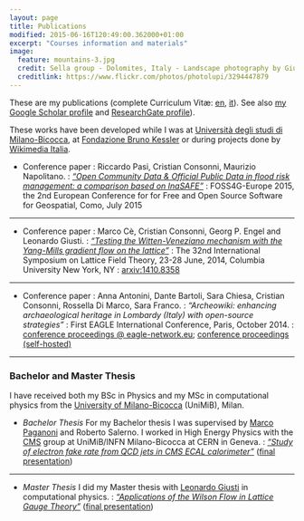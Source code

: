 ```yaml
---
layout: page
title: Publications
modified: 2015-06-16T120:49:00.362000+01:00
excerpt: "Courses information and materials"
image:
  feature: mountains-3.jpg
  credit: Sella group - Dolomites, Italy - Landscape photography by Giuseppe Milo (CC-BY 2.0)
  creditlink: https://www.flickr.com/photos/photolupi/3294447879
---
```


These are my publications (complete Curriculum Vitæ: [en](CV_Consonni_public_en.pdf), [it](CV_Consonni_public_it.pdf)). See also [my Google Scholar profile](https://scholar.google.it/citations?user=M7Cs7JYAAAAJ&hl=en) and [ResearchGate profile](https://www.researchgate.net/profile/Cristian_Consonni)).

These works have been developed while I was at [Università degli studi di Milano-Bicocca](http://www.unimib.it), at [Fondazione Bruno Kessler](http://www.fbk.eu) or during projects done by [Wikimedia Italia](http://www.wikimedia.it).

* Conference paper
: Riccardo Pasi, Cristian Consonni, Maurizio Napolitano.
: [_“Open Community Data & Official Public Data in flood risk management: a comparison based on InaSAFE”_](files/FOSS4G-eu15_Pasi_Consonni_Napolitano.pdf)
: FOSS4G-Europe 2015, the 2nd European Conference for for Free and Open Source Software for Geospatial, Como, July 2015

---

* Conference paper
: Marco Cè, Cristian Consonni, Georg P. Engel and Leonardo Giusti.
: [_“Testing the Witten-Veneziano mechanism with the Yang-Mills gradient flow on the lattice”_](files/1410.8358.pdf)
: The 32nd International Symposium on Lattice Field Theory, 23-28 June, 2014, Columbia University New York, NY
: [arxiv:1410.8358](http://arxiv.org/abs/1410.8358)

---

* Conference paper
: Anna Antonini, Dante Bartoli, Sara Chiesa, Cristian Consonni, Rossella Di Marco, Sara Franco.
: _“Archeowiki: enhancing archaeological heritage in Lombardy (Italy) with open-source strategies”_
: First EAGLE International Conference, Paris, October 2014.
: [conference proceedings @ eagle-network.eu](http://www.eagle-network.eu/wp-content/uploads/2015/01/Paris-Conference-Proceedings.pdf); [conference proceedings (self-hosted)](files/EAGLE-Paris-Conference-Proceedings.pdf)

---

### Bachelor and Master Thesis

I have received both my BSc in Physics and my MSc in computational physics 
from the [University of Milano-Bicocca](http://www.unimib.it) (UniMiB), Milan.

* *Bachelor Thesis*
For my Bachelor thesis I was supervised by [Marco Paganoni](http://fisica.mib.infn.it/pages/it/chi-siamo/persone/who.php?user=paganoni&lang=IT) and Roberto Salerno. I worked in High Energy Physics with the [CMS](http://cms.web.cern.ch/) group at UniMiB/INFN Milano-Bicocca at CERN in Geneva.
: [ _“Study of electron fake rate from QCD jets in CMS ECAL calorimeter”_](files/BSc_thesis_Cristian_Consonni.pdf) ([final presentation](files/BSc_thesis_presentation_Cristian_Consonni.pdf))

---

* *Master Thesis*
I did my Master thesis with [Leonardo Giusti](http://virgilio.mib.infn.it/~lgiusti/lgiusti.html) in computational physics.
: [ _“Applications of the Wilson Flow in Lattice Gauge Theory”_](files/MSc_thesis_Cristian_Consonni.pdf) ([final presentation](files/MSc_thesis_presentation_Cristian_Consonni.pdf))
